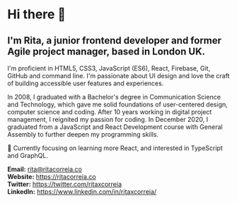 # Hi there 👋
## I'm Rita, a junior frontend developer and former Agile project manager, based in London UK.

I'm proficient in HTML5, CSS3, JavaScript (ES6), React, Firebase, Git, GitHub and command line. I'm passionate about UI design and love the craft of building accessible user features and experiences.

In 2008, I graduated with a Bachelor's degree in Communication Science and Technology, which gave me solid foundations of user-centered design, computer science and coding.
After 10 years working in digital project management, I reignited my passion for coding. In December 2020, I graduated from a JavaScript and React Development course with General Assembly to further deepen my programming skills.

🌱 Currently focusing on learning more React, and interested in TypeScript and GraphQL.

**Email:** rita@ritacorreia.co  
**Website:** https://ritacorreia.co  
**Twitter:** https://twitter.com/ritaxcorreia  
**LinkedIn:** https://www.linkedin.com/in/ritaxcorreia/
